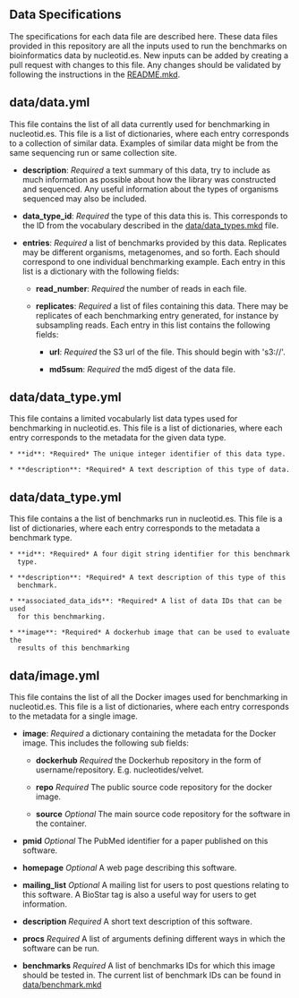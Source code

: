 ## Data Specifications

The specifications for each data file are described here. These data files
provided in this repository are all the inputs used to run the benchmarks on
bioinformatics data by nucleotid.es. New inputs can be added by creating a pull
request with changes to this file. Any changes should be validated by following
the instructions in the [README.mkd][readme].

## data/data.yml

This file contains the list of all data currently used for benchmarking in
nucleotid.es. This file is a list of dictionaries, where each entry corresponds
to a collection of similar data. Examples of similar data might be from the
same sequencing run or same collection site.

  * **description**: *Required* a text summary of this data, try to include as
    much information as possible about how the library was constructed and
    sequenced. Any useful information about the types of organisms sequenced
    may also be included.

  * **data_type_id**: *Required* the type of this data this is. This
    corresponds to the ID from the vocabulary described in the
    [data/data_types.mkd][data] file.

  * **entries**: *Required* a list of benchmarks provided by this data.
    Replicates may be different organisms, metagenomes, and so forth. Each
    should correspond to one individual benchmarking example. Each entry in
    this list is a dictionary with the following fields:

    * **read_number**: *Required* the number of reads in each file.

    * **replicates**: *Required* a list of files containing this data. There
      may be replicates of each benchmarking entry generated, for instance by
      subsampling reads. Each entry in this list contains the following fields:

        * **url**: *Required* the S3 url of the file. This should begin with
          's3://'.

        * **md5sum**: *Required* the md5 digest of the data file.

## data/data_type.yml

This file contains a limited vocabularly list data types used for benchmarking
in nucleotid.es. This file is a list of dictionaries, where each entry
corresponds to the metadata for the given data type.

    * **id**: *Required* The unique integer identifier of this data type.

    * **description**: *Required* A text description of this type of data.

## data/data_type.yml

This file contains a the list of benchmarks run in nucleotid.es. This file is a
list of dictionaries, where each entry corresponds to the metadata a benchmark
type.

    * **id**: *Required* A four digit string identifier for this benchmark
      type.

    * **description**: *Required* A text description of this type of this
      benchmark.

    * **associated_data_ids**: *Required* A list of data IDs that can be used
      for this benchmarking.

    * **image**: *Required* A dockerhub image that can be used to evaluate the
      results of this benchmarking


## data/image.yml

This file contains the list of all the Docker images used for benchmarking in
nucleotid.es. This file is a list of dictionaries, where each entry corresponds
to the metadata for a single image.

  * **image**: *Required* a dictionary containing the metadata for the
     Docker image. This includes the following sub fields:

    * **dockerhub** *Required* the Dockerhub repository in the form of
      username/repository. E.g. nucleotides/velvet.

    * **repo** *Required* The public source code repository for the docker
      image.

    * **source** *Optional* The main source code repository for the software in
      the container.

  * **pmid** *Optional* The PubMed identifier for a paper published on this
    software.

  * **homepage** *Optional* A web page describing this software.

  * **mailing_list** *Optional* A mailing list for users to post questions
    relating to this software. A BioStar tag is also a useful way for users to
    get information.

  * **description** *Required* A short text description of this software.

  * **procs** *Required* A list of arguments defining different ways in which
    the software can be run.

  * **benchmarks** *Required* A list of benchmarks IDs for which this image
    should be tested in. The current list of benchmark IDs can be found in
    [data/benchmark.mkd][bench]

[bench]: https://github.com/nucleotides/nucleotides-data/blob/master/data/benchmark.mkd
[data]: https://github.com/nucleotides/nucleotides-data/blob/master/data/data_types.mkd
[readme]: https://github.com/nucleotides/nucleotides-data/blob/master/README.mkd
